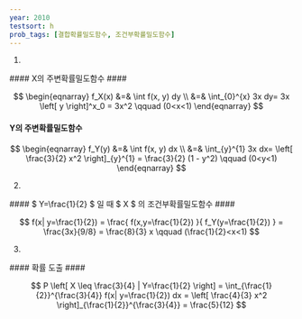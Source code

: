 ```yaml
---
year: 2010
testsort: h
prob_tags: [결합확률밀도함수, 조건부확률밀도함수]
---
```

1)

<div>
#### X의 주변확률밀도함수  ####

$$ \begin{eqnarray}
f_X(x) &=& \int f(x, y) dy \\
&=& \int_{0}^{x} 3x dy= 3x \left[ y \right]^x_0 = 3x^2 \qquad (0<x<1)
\end{eqnarray} $$

#### Y의 주변확률밀도함수  ####

$$ \begin{eqnarray}
f_Y(y) &=& \int f(x, y) dx \\
&=& \int_{y}^{1} 3x dx= \left[ \frac{3}{2} x^2 \right]_{y}^{1} = \frac{3}{2} (1 - y^2) \qquad (0<y<1)
\end{eqnarray} $$

</div>

2)

<div>
#### $ Y=\frac{1}{2} $ 일 때 $ X $ 의 조건부확률밀도함수 ####

$$ f(x|
y=\frac{1}{2}) = \frac{ f(x,y=\frac{1}{2}) }{ f_Y(y=\frac{1}{2}) } = \frac{3x}{9/8} = \frac{8}{3} x \qquad (\frac{1}{2}<x<1) $$

</div>

3)

<div>
#### 확률 도출 ####

$$ P \left[ X \leq \frac{3}{4} |
Y=\frac{1}{2} \right] = \int_{\frac{1}{2}}^{\frac{3}{4}} f(x|
y=\frac{1}{2}) dx = \left[ \frac{4}{3} x^2 \right]_{\frac{1}{2}}^{\frac{3}{4}} = \frac{5}{12} $$

</div>